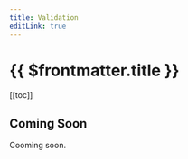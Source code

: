 ```yaml
---
title: Validation
editLink: true
---
```


# {{ $frontmatter.title }}


[[toc]]

## Coming Soon

Cooming soon.